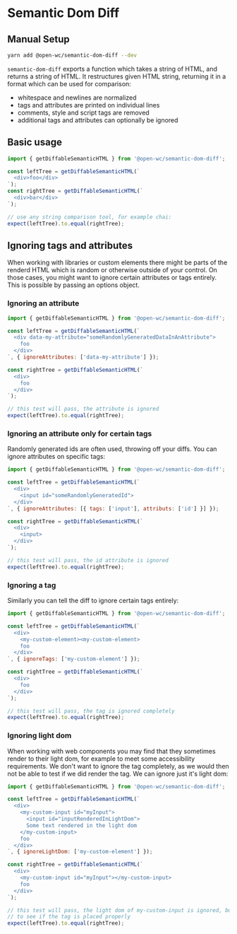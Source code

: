 # Semantic Dom Diff

[//]: # (AUTO INSERT HEADER PREPUBLISH)

## Manual Setup
```bash
yarn add @open-wc/semantic-dom-diff --dev
```
`semantic-dom-diff` exports a function which takes a string of HTML, and returns a string of HTML. It restructures given HTML string, returning it in a format which can be used for comparison:
- whitespace and newlines are normalized
- tags and attributes are printed on individual lines
- comments, style and script tags are removed
- additional tags and attributes can optionally be ignored

## Basic usage
```javascript
import { getDiffableSemanticHTML } from '@open-wc/semantic-dom-diff';

const leftTree = getDiffableSemanticHTML(`
  <div>foo</div>
`);
const rightTree = getDiffableSemanticHTML(`
  <div>bar</div>
`);

// use any string comparison tool, for example chai:
expect(leftTree).to.equal(rightTree);
```

## Ignoring tags and attributes
When working with libraries or custom elements there might be parts of the renderd HTML which is random or otherwise outside of your control. On those cases, you might want to ignore certain attributes or tags entirely. This is possible by passing an options object.

### Ignoring an attribute
```javascript
import { getDiffableSemanticHTML } from '@open-wc/semantic-dom-diff';

const leftTree = getDiffableSemanticHTML(`
  <div data-my-attribute="someRandomlyGeneratedDataInAnAttribute">
    foo
  </div>
`, { ignoreAttributes: ['data-my-attribute'] });

const rightTree = getDiffableSemanticHTML(`
  <div>
    foo
  </div>
`);

// this test will pass, the attribute is ignored
expect(leftTree).to.equal(rightTree);
```

### Ignoring an attribute only for certain tags
Randomly generated ids are often used, throwing off your diffs. You can ignore attributes on specific tags:
```javascript
import { getDiffableSemanticHTML } from '@open-wc/semantic-dom-diff';

const leftTree = getDiffableSemanticHTML(`
  <div>
    <input id="someRandomlyGeneratedId">
  </div>
`, { ignoreAttributes: [{ tags: ['input'], attributs: ['id'] }] });

const rightTree = getDiffableSemanticHTML(`
  <div>
    <input>
  </div>
`);

// this test will pass, the id attribute is ignored
expect(leftTree).to.equal(rightTree);
```

### Ignoring a tag
Similarly you can tell the diff to ignore certain tags entirely:
```javascript
import { getDiffableSemanticHTML } from '@open-wc/semantic-dom-diff';

const leftTree = getDiffableSemanticHTML(`
  <div>
    <my-custom-element><my-custom-element>
    foo
  </div>
`, { ignoreTags: ['my-custom-element'] });

const rightTree = getDiffableSemanticHTML(`
  <div>
    foo
  </div>
`);

// this test will pass, the tag is ignored completely
expect(leftTree).to.equal(rightTree);
```

### Ignoring light dom
When working with web components you may find that they sometimes render to their light dom, for example to meet some accessibility requirements. We don't want to ignore the tag completely, as we would then not be able to test if we did render the tag. We can ignore just it's light dom:

```javascript
import { getDiffableSemanticHTML } from '@open-wc/semantic-dom-diff';

const leftTree = getDiffableSemanticHTML(`
  <div>
    <my-custom-input id="myInput">
      <input id="inputRenderedInLightDom">
      Some text rendered in the light dom
    </my-custom-input>
    foo
  </div>
`, { ignoreLightDom: ['my-custom-element'] });

const rightTree = getDiffableSemanticHTML(`
  <div>
    <my-custom-input id="myInput"></my-custom-input>
    foo
  </div>
`);

// this test will pass, the light dom of my-custom-input is ignored, but we can still test
// to see if the tag is placed properly
expect(leftTree).to.equal(rightTree);
```

<script>
  export default {
    mounted() {
      const editLink = document.querySelector('.edit-link a');
      if (editLink) {
        const url = editLink.href;
        editLink.href = url.substr(0, url.indexOf('/master/')) + '/master/packages/semantic-dom-diff/README.md';
      }
    }
  }
</script>
